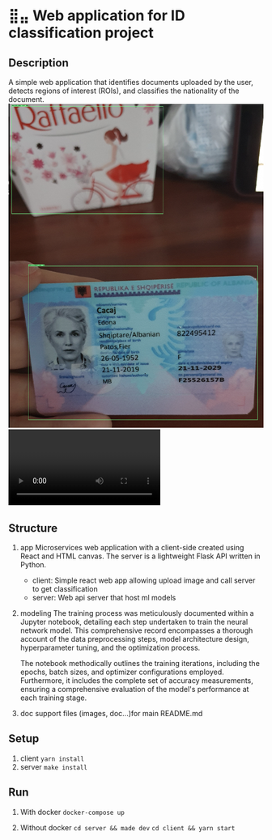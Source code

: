 # ⣿⣤ Web application for ID classification project

## Description

A simple web application that identifies documents uploaded by the user, detects regions of interest (ROIs), and classifies the nationality of the document.
![Screenshot](doc/roi.png)
![Vid](doc/test.mov)

## Structure

1. app
   Microservices web application with a client-side created using React and HTML canvas. The server is a lightweight Flask API written in Python.
   - client: Simple react web app allowing upload image and call server to get classification
   - server: Web api server that host ml models
2. modeling
   The training process was meticulously documented within a Jupyter notebook, detailing each step undertaken to train the neural network model. This comprehensive record encompasses a thorough account of the data preprocessing steps, model architecture design, hyperparameter tuning, and the optimization process.

   The notebook methodically outlines the training iterations, including the epochs, batch sizes, and optimizer configurations employed. Furthermore, it includes the complete set of accuracy measurements, ensuring a comprehensive evaluation of the model's performance at each training stage.

3. doc
   support files (images, doc...)for main README.md

## Setup

1. client
   `yarn install`
2. server
   `make install`

## Run

1. With docker
   `docker-compose up`

2. Without docker
   `cd server && made dev`
   `cd client && yarn start`
